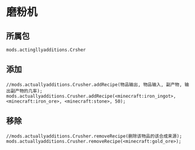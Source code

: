 # 磨粉机

## 所属包
`mods.actingllyadditions.Crsher`

## 添加

```zenscript
//mods.actuallyadditions.Crusher.addRecipe(物品输出, 物品输入, 副产物, 输出副产物的几率);
mods.actuallyadditions.Crusher.addRecipe(<minecraft:iron_ingot>, <minecraft:iron_ore>, <minecraft:stone>, 50);
```

## 移除

```zenscript
//mods.actuallyadditions.Crusher.removeRecipe(删除该物品的该合成来源);
mods.actuallyadditions.Crusher.removeRecipe(<minecraft:gold_ore>);
```